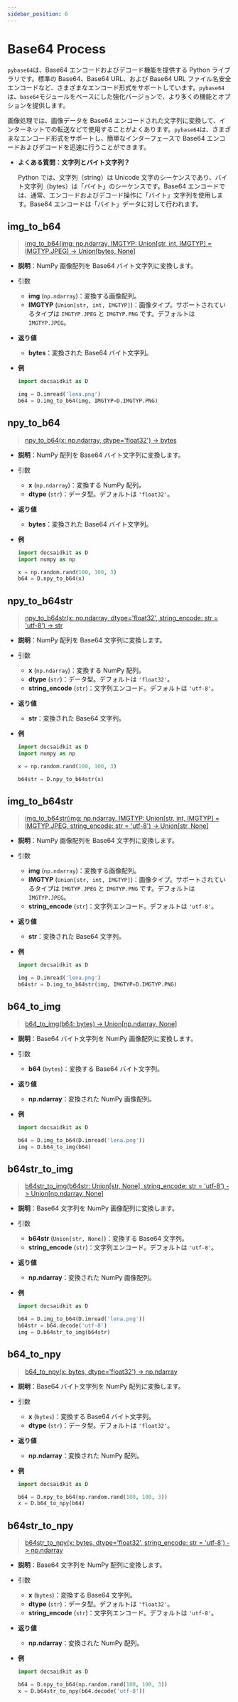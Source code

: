 ```yaml
---
sidebar_position: 6
---
```


# Base64 Process

`pybase64`は、Base64 エンコードおよびデコード機能を提供する Python ライブラリです。標準の Base64、Base64 URL、および Base64 URL ファイル名安全エンコードなど、さまざまなエンコード形式をサポートしています。`pybase64`は、`base64`モジュールをベースにした強化バージョンで、より多くの機能とオプションを提供します。

画像処理では、画像データを Base64 エンコードされた文字列に変換して、インターネットでの転送などで使用することがよくあります。`pybase64`は、さまざまなエンコード形式をサポートし、簡単なインターフェースで Base64 エンコードおよびデコードを迅速に行うことができます。

- **よくある質問：文字列とバイト文字列？**

  Python では、文字列（string）は Unicode 文字のシーケンスであり、バイト文字列（bytes）は「バイト」のシーケンスです。Base64 エンコードでは、通常、エンコードおよびデコード操作に「バイト」文字列を使用します。Base64 エンコードは「バイト」データに対して行われます。

## img_to_b64

> [img_to_b64(img: np.ndarray, IMGTYP: Union[str, int, IMGTYP] = IMGTYP.JPEG) -> Union[bytes, None]](https://github.com/DocsaidLab/DocsaidKit/blob/71170598902b6f8e89a969f1ce27ed4fd05b2ff2/docsaidkit/vision/improc.py#L116)

- **説明**：NumPy 画像配列を Base64 バイト文字列に変換します。

- 引数

  - **img** (`np.ndarray`)：変換する画像配列。
  - **IMGTYP** (`Union[str, int, IMGTYP]`)：画像タイプ。サポートされているタイプは `IMGTYP.JPEG` と `IMGTYP.PNG` です。デフォルトは `IMGTYP.JPEG`。

- **返り値**

  - **bytes**：変換された Base64 バイト文字列。

- **例**

  ```python
  import docsaidkit as D

  img = D.imread('lena.png')
  b64 = D.img_to_b64(img, IMGTYP=D.IMGTYP.PNG)
  ```

## npy_to_b64

> [npy_to_b64(x: np.ndarray, dtype='float32') -> bytes](https://github.com/DocsaidLab/DocsaidKit/blob/71170598902b6f8e89a969f1ce27ed4fd05b2ff2/docsaidkit/vision/improc.py#L126)

- **説明**：NumPy 配列を Base64 バイト文字列に変換します。

- 引数

  - **x** (`np.ndarray`)：変換する NumPy 配列。
  - **dtype** (`str`)：データ型。デフォルトは `'float32'`。

- **返り値**

  - **bytes**：変換された Base64 バイト文字列。

- **例**

  ```python
  import docsaidkit as D
  import numpy as np

  x = np.random.rand(100, 100, 3)
  b64 = D.npy_to_b64(x)
  ```

## npy_to_b64str

> [npy_to_b64str(x: np.ndarray, dtype='float32', string_encode: str = 'utf-8') -> str](https://github.com/DocsaidLab/DocsaidKit/blob/71170598902b6f8e89a969f1ce27ed4fd05b2ff2/docsaidkit/vision/improc.py#L130)

- **説明**：NumPy 配列を Base64 文字列に変換します。

- 引数

  - **x** (`np.ndarray`)：変換する NumPy 配列。
  - **dtype** (`str`)：データ型。デフォルトは `'float32'`。
  - **string_encode** (`str`)：文字列エンコード。デフォルトは `'utf-8'`。

- **返り値**

  - **str**：変換された Base64 文字列。

- **例**

  ```python
  import docsaidkit as D
  import numpy as np

  x = np.random.rand(100, 100, 3)

  b64str = D.npy_to_b64str(x)
  ```

## img_to_b64str

> [img_to_b64str(img: np.ndarray, IMGTYP: Union[str, int, IMGTYP] = IMGTYP.JPEG, string_encode: str = 'utf-8') -> Union[str, None]](https://github.com/DocsaidLab/DocsaidKit/blob/71170598902b6f8e89a969f1ce27ed4fd05b2ff2/docsaidkit/vision/improc.py#L134)

- **説明**：NumPy 画像配列を Base64 文字列に変換します。

- 引数

  - **img** (`np.ndarray`)：変換する画像配列。
  - **IMGTYP** (`Union[str, int, IMGTYP]`)：画像タイプ。サポートされているタイプは `IMGTYP.JPEG` と `IMGTYP.PNG` です。デフォルトは `IMGTYP.JPEG`。
  - **string_encode** (`str`)：文字列エンコード。デフォルトは `'utf-8'`。

- **返り値**

  - **str**：変換された Base64 文字列。

- **例**

  ```python
  import docsaidkit as D

  img = D.imread('lena.png')
  b64str = D.img_to_b64str(img, IMGTYP=D.IMGTYP.PNG)
  ```

## b64_to_img

> [b64_to_img(b64: bytes) -> Union[np.ndarray, None]](https://github.com/DocsaidLab/DocsaidKit/blob/71170598902b6f8e89a969f1ce27ed4fd05b2ff2/docsaidkit/vision/improc.py#L143)

- **説明**：Base64 バイト文字列を NumPy 画像配列に変換します。

- 引数

  - **b64** (`bytes`)：変換する Base64 バイト文字列。

- **返り値**

  - **np.ndarray**：変換された NumPy 画像配列。

- **例**

  ```python
  import docsaidkit as D

  b64 = D.img_to_b64(D.imread('lena.png'))
  img = D.b64_to_img(b64)
  ```

## b64str_to_img

> [b64str_to_img(b64str: Union[str, None], string_encode: str = 'utf-8') -> Union[np.ndarray, None]](https://github.com/DocsaidLab/DocsaidKit/blob/71170598902b6f8e89a969f1ce27ed4fd05b2ff2/docsaidkit/vision/improc.py#L151)

- **説明**：Base64 文字列を NumPy 画像配列に変換します。

- 引数

  - **b64str** (`Union[str, None]`)：変換する Base64 文字列。
  - **string_encode** (`str`)：文字列エンコード。デフォルトは `'utf-8'`。

- **返り値**

  - **np.ndarray**：変換された NumPy 画像配列。

- **例**

  ```python
  import docsaidkit as D

  b64 = D.img_to_b64(D.imread('lena.png'))
  b64str = b64.decode('utf-8')
  img = D.b64str_to_img(b64str)
  ```

## b64_to_npy

> [b64_to_npy(x: bytes, dtype='float32') -> np.ndarray](https://github.com/DocsaidLab/DocsaidKit/blob/71170598902b6f8e89a969f1ce27ed4fd05b2ff2/docsaidkit/vision/improc.py#L166)

- **説明**：Base64 バイト文字列を NumPy 配列に変換します。

- 引数

  - **x** (`bytes`)：変換する Base64 バイト文字列。
  - **dtype** (`str`)：データ型。デフォルトは `'float32'`。

- **返り値**

  - **np.ndarray**：変換された NumPy 配列。

- **例**

  ```python
  import docsaidkit as D

  b64 = D.npy_to_b64(np.random.rand(100, 100, 3))
  x = D.b64_to_npy(b64)
  ```

## b64str_to_npy

> [b64str_to_npy(x: bytes, dtype='float32', string_encode: str = 'utf-8') -> np.ndarray](https://github.com/DocsaidLab/DocsaidKit/blob/71170598902b6f8e89a969f1ce27ed4fd05b2ff2/docsaidkit/vision/improc.py#L170)

- **説明**：Base64 文字列を NumPy 配列に変換します。

- 引数

  - **x** (`bytes`)：変換する Base64 文字列。
  - **dtype** (`str`)：データ型。デフォルトは `'float32'`。
  - **string_encode** (`str`)：文字列エンコード。デフォルトは `'utf-8'`。

- **返り値**

  - **np.ndarray**：変換された NumPy 配列。

- **例**

  ```python
  import docsaidkit as D

  b64 = D.npy_to_b64(np.random.rand(100, 100, 3))
  x = D.b64str_to_npy(b64.decode('utf-8'))
  ```
